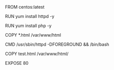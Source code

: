 FROM centos:latest

RUN yum install httpd -y

RUN yum install php -y

COPY *.html /var/www/html

CMD /usr/sbin/httpd -DFOREGROUND && /bin/bash

COPY test.html /var/www/html/

EXPOSE 80

